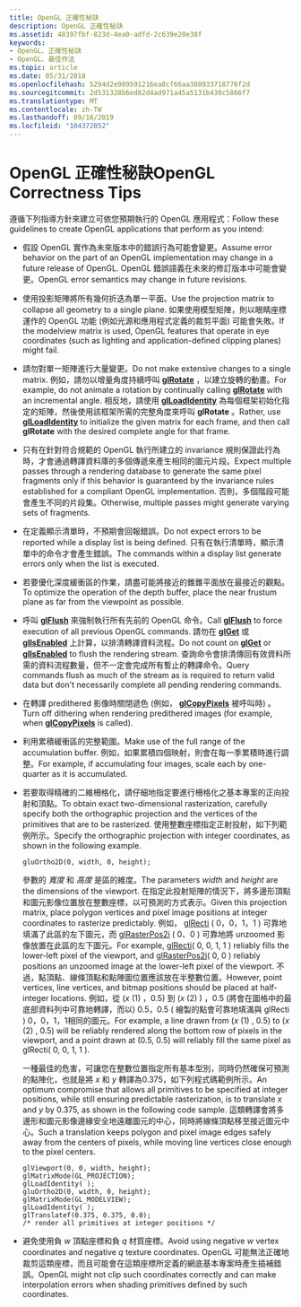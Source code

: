 ```yaml
---
title: OpenGL 正確性秘訣
description: OpenGL 正確性秘訣
ms.assetid: 48397fbf-823d-4ea0-adfd-2c639e20e38f
keywords:
- OpenGL、正確性秘訣
- OpenGL、最佳作法
ms.topic: article
ms.date: 05/31/2018
ms.openlocfilehash: 5294d2e989591216ea8cf66aa380933718776f2d
ms.sourcegitcommit: 2d531328b6ed82d4ad971a45a5131b430c5866f7
ms.translationtype: MT
ms.contentlocale: zh-TW
ms.lasthandoff: 09/16/2019
ms.locfileid: "104372052"
---
```

# <a name="opengl-correctness-tips"></a><span data-ttu-id="df6b7-105">OpenGL 正確性秘訣</span><span class="sxs-lookup"><span data-stu-id="df6b7-105">OpenGL Correctness Tips</span></span>

<span data-ttu-id="df6b7-106">遵循下列指導方針來建立可依您預期執行的 OpenGL 應用程式：</span><span class="sxs-lookup"><span data-stu-id="df6b7-106">Follow these guidelines to create OpenGL applications that perform as you intend:</span></span>

-   <span data-ttu-id="df6b7-107">假設 OpenGL 實作為未來版本中的錯誤行為可能會變更。</span><span class="sxs-lookup"><span data-stu-id="df6b7-107">Assume error behavior on the part of an OpenGL implementation may change in a future release of OpenGL.</span></span> <span data-ttu-id="df6b7-108">OpenGL 錯誤語義在未來的修訂版本中可能會變更。</span><span class="sxs-lookup"><span data-stu-id="df6b7-108">OpenGL error semantics may change in future revisions.</span></span>
-   <span data-ttu-id="df6b7-109">使用投影矩陣將所有幾何折迭為單一平面。</span><span class="sxs-lookup"><span data-stu-id="df6b7-109">Use the projection matrix to collapse all geometry to a single plane.</span></span> <span data-ttu-id="df6b7-110">如果使用模型矩陣，則以眼睛座標運作的 OpenGL 功能 (例如光源和應用程式定義的裁剪平面) 可能會失敗。</span><span class="sxs-lookup"><span data-stu-id="df6b7-110">If the modelview matrix is used, OpenGL features that operate in eye coordinates (such as lighting and application-defined clipping planes) might fail.</span></span>
-   <span data-ttu-id="df6b7-111">請勿對單一矩陣進行大量變更。</span><span class="sxs-lookup"><span data-stu-id="df6b7-111">Do not make extensive changes to a single matrix.</span></span> <span data-ttu-id="df6b7-112">例如，請勿以增量角度持續呼叫 [**glRotate**](glrotate.md) ，以建立旋轉的動畫。</span><span class="sxs-lookup"><span data-stu-id="df6b7-112">For example, do not animate a rotation by continually calling [**glRotate**](glrotate.md) with an incremental angle.</span></span> <span data-ttu-id="df6b7-113">相反地，請使用 [**glLoadIdentity**](glloadidentity.md) 為每個框架初始化指定的矩陣，然後使用該框架所需的完整角度來呼叫 **glRotate** 。</span><span class="sxs-lookup"><span data-stu-id="df6b7-113">Rather, use [**glLoadIdentity**](glloadidentity.md) to initialize the given matrix for each frame, and then call **glRotate** with the desired complete angle for that frame.</span></span>
-   <span data-ttu-id="df6b7-114">只有在針對符合規範的 OpenGL 執行所建立的 invariance 規則保證此行為時，才會通過轉譯資料庫的多個傳遞來產生相同的圖元片段。</span><span class="sxs-lookup"><span data-stu-id="df6b7-114">Expect multiple passes through a rendering database to generate the same pixel fragments only if this behavior is guaranteed by the invariance rules established for a compliant OpenGL implementation.</span></span> <span data-ttu-id="df6b7-115">否則，多個階段可能會產生不同的片段集。</span><span class="sxs-lookup"><span data-stu-id="df6b7-115">Otherwise, multiple passes might generate varying sets of fragments.</span></span>
-   <span data-ttu-id="df6b7-116">在定義顯示清單時，不預期會回報錯誤。</span><span class="sxs-lookup"><span data-stu-id="df6b7-116">Do not expect errors to be reported while a display list is being defined.</span></span> <span data-ttu-id="df6b7-117">只有在執行清單時，顯示清單中的命令才會產生錯誤。</span><span class="sxs-lookup"><span data-stu-id="df6b7-117">The commands within a display list generate errors only when the list is executed.</span></span>
-   <span data-ttu-id="df6b7-118">若要優化深度緩衝區的作業，請盡可能將接近的錐錐平面放在最接近的觀點。</span><span class="sxs-lookup"><span data-stu-id="df6b7-118">To optimize the operation of the depth buffer, place the near frustum plane as far from the viewpoint as possible.</span></span>
-   <span data-ttu-id="df6b7-119">呼叫 [**glFlush**](glflush.md) 來強制執行所有先前的 OpenGL 命令。</span><span class="sxs-lookup"><span data-stu-id="df6b7-119">Call [**glFlush**](glflush.md) to force execution of all previous OpenGL commands.</span></span> <span data-ttu-id="df6b7-120">請勿在 [**glGet**](glgetbooleanv--glgetdoublev--glgetfloatv--glgetintegerv.md) 或 [**glIsEnabled**](glisenabled.md) 上計算，以排清轉譯資料流程。</span><span class="sxs-lookup"><span data-stu-id="df6b7-120">Do not count on [**glGet**](glgetbooleanv--glgetdoublev--glgetfloatv--glgetintegerv.md) or [**glIsEnabled**](glisenabled.md) to flush the rendering stream.</span></span> <span data-ttu-id="df6b7-121">查詢命令會排清傳回有效資料所需的資料流程數量，但不一定會完成所有暫止的轉譯命令。</span><span class="sxs-lookup"><span data-stu-id="df6b7-121">Query commands flush as much of the stream as is required to return valid data but don't necessarily complete all pending rendering commands.</span></span>
-   <span data-ttu-id="df6b7-122">在轉譯 predithered 影像時關閉遞色 (例如， [**glCopyPixels**](glcopypixels.md) 被呼叫時) 。</span><span class="sxs-lookup"><span data-stu-id="df6b7-122">Turn off dithering when rendering predithered images (for example, when [**glCopyPixels**](glcopypixels.md) is called).</span></span>
-   <span data-ttu-id="df6b7-123">利用累積緩衝區的完整範圍。</span><span class="sxs-lookup"><span data-stu-id="df6b7-123">Make use of the full range of the accumulation buffer.</span></span> <span data-ttu-id="df6b7-124">例如，如果累積四個映射，則會在每一季累積時進行調整。</span><span class="sxs-lookup"><span data-stu-id="df6b7-124">For example, if accumulating four images, scale each by one-quarter as it is accumulated.</span></span>
-   <span data-ttu-id="df6b7-125">若要取得精確的二維柵格化，請仔細地指定要進行柵格化之基本專案的正向投射和頂點。</span><span class="sxs-lookup"><span data-stu-id="df6b7-125">To obtain exact two-dimensional rasterization, carefully specify both the orthographic projection and the vertices of the primitives that are to be rasterized.</span></span> <span data-ttu-id="df6b7-126">使用整數座標指定正射投射，如下列範例所示。</span><span class="sxs-lookup"><span data-stu-id="df6b7-126">Specify the orthographic projection with integer coordinates, as shown in the following example.</span></span>

    ``` syntax
    gluOrtho2D(0, width, 0, height); 
    ```

    <span data-ttu-id="df6b7-127">參數的 *寬度* 和 *高度* 是區的維度。</span><span class="sxs-lookup"><span data-stu-id="df6b7-127">The parameters *width* and *height* are the dimensions of the viewport.</span></span> <span data-ttu-id="df6b7-128">在指定此投射矩陣的情況下，將多邊形頂點和圖元影像位置放在整數座標，以可預測的方式表示。</span><span class="sxs-lookup"><span data-stu-id="df6b7-128">Given this projection matrix, place polygon vertices and pixel image positions at integer coordinates to rasterize predictably.</span></span> <span data-ttu-id="df6b7-129">例如， [glRecti](glrect-functions.md) ( 0，0，1，1 ) 可靠地填滿了此區的左下圖元，而 [glRasterPos2i](glrasterpos-functions.md) ( 0、0 ) 可靠地將 unzoomed 影像放置在此區的左下圖元。</span><span class="sxs-lookup"><span data-stu-id="df6b7-129">For example, [glRecti](glrect-functions.md)( 0, 0, 1, 1 ) reliably fills the lower-left pixel of the viewport, and [glRasterPos2i](glrasterpos-functions.md)( 0, 0 ) reliably positions an unzoomed image at the lower-left pixel of the viewport.</span></span> <span data-ttu-id="df6b7-130">不過，點頂點、線條頂點和點陣圖位置應該放在半整數位置。</span><span class="sxs-lookup"><span data-stu-id="df6b7-130">However, point vertices, line vertices, and bitmap positions should be placed at half-integer locations.</span></span> <span data-ttu-id="df6b7-131">例如，從 (*x* (1) ，0.5) 到 (*x* (2) ) ，0.5 (將會在圖格中的最底部資料列中可靠地轉譯，而以) 0.5，0.5 ( 繪製的點會可靠地填滿與 glRecti ) 0，0，1，1相同的圖元。</span><span class="sxs-lookup"><span data-stu-id="df6b7-131">For example, a line drawn from (*x* (1) , 0.5) to (*x* (2) , 0.5) will be reliably rendered along the bottom row of pixels in the viewport, and a point drawn at (0.5, 0.5) will reliably fill the same pixel as glRecti( 0, 0, 1, 1 ).</span></span>

    <span data-ttu-id="df6b7-132">一種最佳的危害，可讓您在整數位置指定所有基本型別，同時仍然確保可預測的點陣化，也就是將 *x* 和 *y* 轉譯為0.375，如下列程式碼範例所示。</span><span class="sxs-lookup"><span data-stu-id="df6b7-132">An optimum compromise that allows all primitives to be specified at integer positions, while still ensuring predictable rasterization, is to translate *x* and *y* by 0.375, as shown in the following code sample.</span></span> <span data-ttu-id="df6b7-133">這類轉譯會將多邊形和圖元影像邊緣安全地遠離圖元的中心，同時將線條頂點移至接近圖元中心。</span><span class="sxs-lookup"><span data-stu-id="df6b7-133">Such a translation keeps polygon and pixel image edges safely away from the centers of pixels, while moving line vertices close enough to the pixel centers.</span></span>

    ``` syntax
    glViewport(0, 0, width, height);
    glMatrixMode(GL_PROJECTION);
    glLoadIdentity( );
    gluOrtho2D(0, width, 0, height);
    glMatrixMode(GL_MODELVIEW);
    glLoadIdentity( );
    glTranslatef(0.375, 0.375, 0.0);
    /* render all primitives at integer positions */
    ```

-   <span data-ttu-id="df6b7-134">避免使用負 *w* 頂點座標和負 *q* 材質座標。</span><span class="sxs-lookup"><span data-stu-id="df6b7-134">Avoid using negative *w* vertex coordinates and negative *q* texture coordinates.</span></span> <span data-ttu-id="df6b7-135">OpenGL 可能無法正確地裁剪這類座標，而且可能會在這類座標所定義的網底基本專案時產生插補錯誤。</span><span class="sxs-lookup"><span data-stu-id="df6b7-135">OpenGL might not clip such coordinates correctly and can make interpolation errors when shading primitives defined by such coordinates.</span></span>

 

 




